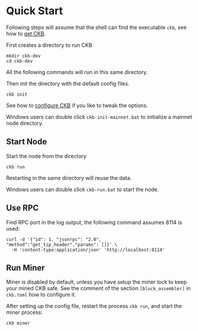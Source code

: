 # Quick Start

Following steps will assume that the shell can find the executable `ckb`, see
how to [get CKB](get-ckb.md).

First creates a directory to run CKB

```shell
mkdir ckb-dev
cd ckb-dev
```

All the following commands will run in this same directory.

Then init the directory with the default config files.

```shell
ckb init
```

See how to [configure CKB](configure.md) if you like to tweak the options.

Windows users can double click `ckb-init-mainnet.bat` to initialize a mainnet
node directory.

## Start Node

Start the node from the directory

```shell
ckb run
```

Restarting in the same directory will reuse the data.

Windows users can double click `ckb-run.bat` to start the node.

## Use RPC

Find RPC port in the log output, the following command assumes 8114 is used:

```shell
curl -d '{"id": 1, "jsonrpc": "2.0", "method":"get_tip_header","params": []}' \
  -H 'content-type:application/json' 'http://localhost:8114'
```

## Run Miner

Miner is disabled by default, unless you have setup the miner lock
to keep your mined CKB safe. See the comment of the section `[block_assembler]`
in `ckb.toml` how to configure it.

After setting up the config file, restart the process `ckb run`, and start the
miner process:

```shell
ckb miner
```
